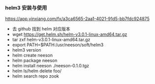 ### helm3 安装与使用

https://app.yinxiang.com/fx/a3ca6565-2aa1-4021-91d5-bb7fdc924875

* 去 github 找到 helm 对应版本
* wget https://get.helm.sh/helm-v3.0.1-linux-amd64.tar.gz
* tar zxf helm-v3.0.1-linux-amd64.tar.gz 
* export PATH=$PATH:/usr/neeson/soft/helm3
* helm3 version
* helm create neeson
* helm package neeson
* helm install neeson ./neeson-0.1.0.tgz
* helm ls/helm delete foo/
* helm search repo zook
